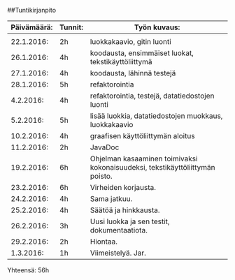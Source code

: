 ##Tuntikirjanpito

| **Päivämäärä:**  | **Tunnit:**                               | **Työn kuvaus:**                                                                                  | 
|-----------------------------|--------------------------------|-----------------------------------------------------------------------------------| 
|                             |                                |                                                                                   | 
| 22.1.2016: |    2h                | luokkakaavio, gitin luonti                                                                                   | 
| 26.1.2016:                  |   4h                           | koodausta, ensimmäiset luokat, tekstikäyttöliittymä                               | 
| 27.1.2016:                  |   4h                           | koodausta, lähinnä testejä                                                        | 
| 28.1.2016:                  |   5h                           | refaktorointia                                                                    | 
| 4.2.2016:                   |     4h                         | refaktorointia, testejä, datatiedostojen luonti                                   | 
| 5.2.2016:                   |     5h                         | lisää luokkia, datatiedostojen muokkaus, luokkakaavio                             | 
| 10.2.2016:                  |   4h                           | graafisen käyttöliittymän aloitus                                                 | 
| 11.2.2016:                  |   2h                           | JavaDoc                                                                           | 
| 19.2.2016:                  |   6h                           | Ohjelman kasaaminen toimivaksi kokonaisuudeksi, tekstikäyttöliittymän poisto.     | 
| 23.2.2016:                  |   6h                           | Virheiden korjausta.                                                              | 
| 24.2.2016:                  |   4h                           | Sama jatkuu.                                                                      | 
| 25.2.2016:                  |   4h                           | Säätöä ja hinkkausta.                                                             | 
| 26.2.2016:                  |   3h                           | Uusi luokka ja sen testit, dokumentaatiota.                                       | 
| 29.2.2016:                  |   2h                           | Hiontaa.                                                                          | 
| 1.3.2016:                   |     1h                         | Viimeistelyä. Jar. 
   
Yhteensä: 56h
